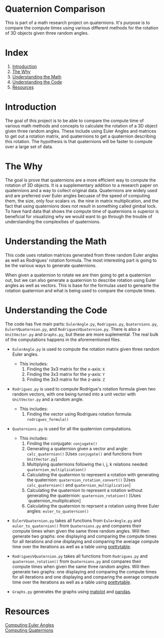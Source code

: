 # Quaternion Comparison
This is part of a math research project on quaternions. It's purpose is to compare the compute times using various different methods for the rotation of 3D objects given three random angles.

# Index
1. [Introduction](#introduction)
2. [The Why](#the_why)
3. [Understanding the Math](#understanding_the_math)
4. [Understanding the Code](#understanding_the_code)
5. [Resources](#resources)

# Introduction
The goal of this project is to be able to compare the compute time of various math methods and concepts to calculate the rotation of a 3D object given three random angles. These include using Euler Angles and matrices to get out a rotation matrix, and quaternions to get a quaternion describing this rotation. The hypothesis is that quaternions will be faster to compute over a large set of data. 

# The Why
The goal is prove that quaternions are a more efficient way to compute the rotation of 3D objects. It is a supplementary addition to a research paper on quaternions and a way to collect original data. Quaternions are widely used and are preferred over Euler angles becuase of the speed of computing them, the size, only four scalars vs. the nine in matrix multiplication, and the fact that using quaternions does not result in something called gimbal lock. To have hard data that shows the compute time of quaternions is superior is beneficial for visualizing why we would want to go through the trouble of understanding the complexities of quaternions. 

# Understanding the Math
This code uses rotation matrices generated from three random Euler angles as well as Rodrigues' rotation formula. The most interesting part is going to be the various ways to generate quaternions.

When given a quaternion to rotate we are then going to get a quaternion out, but we can also generate a quaternion to describe rotation using Euler angles as well as vectors. This is base for the formulas used to genearte the rotation quaternion and what is being used to compare the compute times. 

# Understanding the Code
The code has five main parts: `EulerAngle.py`, `Rodrigues.py`, `Quaternions.py`, `EulerVQuaternion.py`, and `RodriguesVQuaternion.py`. There is also a `UnitVector.py` and `Graphs.py`, but these are more suplemental. The real bulk of the computations happens in the aforementioned files. 

- `EulerAngle.py` is used to compute the rotation matrix given three random Euler angles.
   - This includes:
      1.  Finding the 3x3 matrix for the x-axis: `X`
      2.  Finding the 3x3 matrix for the y-axis: `Y`
      3.  Finding the 3x3 matrix for the z-axis: `Z`
- `Rodrigues.py` is used to compute Rodrigue's rotation formula given two random vectors, with one being turned into a unit vector with `UnitVector.py` and a random angle. 
  - This includes:
      1. Finding the vector using Rodrigues rotation formula: `rodrigues_formula()`
- `Quaternions.py` is used for all the quaternion computations.
  - This includes:
    1. Finding the conjugate: `conjugate()`
    2. Generating a quaternion given a vector and angle: `calc_quaternion()` [Uses `conjugate()` and functions from `UnitVector.py`]
    3. Multiplying quaternions following the i, j, k relations needed: `quaternion_multiplication()`
    4. Calculating the quaternion to represent a rotation with generating the quaternion: `quaternion_rotation_convert()` [Uses `calc_quaternion()` and `quaternion_multiplication`]
    5. Calculating the quaternion to represent a rotation without generating the quaternion: `quaternion_rotation()` [Uses `quaternion_multiplication]
    6. Calculating the quaternion to reprsent a rotation using three Euler angles: `euler_to_quaternion()`
 
 - `EulerVQuaternion.py` takes all functions from `EulerAngle.py` and `euler_to_quaternion()` from `Quaternions.py` and compares their compute times when given the same three random angles. Will then generate two graphs: one displaying and comparing the compute times for all iterations and one displaying and comparing the average compute time over the iterations as well as a table using [prettytable](https://pypi.org/project/prettytable/). 
 - `RodriguesVQuaternion.py` takes all functions from `Rodrigues.py` and `quaternion_rotation()` from `Quaternions.py` and compares their compute times when given the same three random angles. Will then generate two graphs: one displaying and comparing the compute times for all iterations and one displaying and comparing the average compute time over the iterations as well as a table using [prettytable](https://pypi.org/project/prettytable/).
 - `Graphs.py` generates the graphs using [matplot](https://matplotlib.org/) and [pandas](https://pandas.pydata.org/). 

# Resources
[Computing Euler Angles](https://www.meccanismocomplesso.org/en/3d-rotations-and-euler-angles-in-python/) <br>
[Computing Quaternions](https://www.meccanismocomplesso.org/en/hamiltons-quaternions-and-3d-rotation-with-python/)
